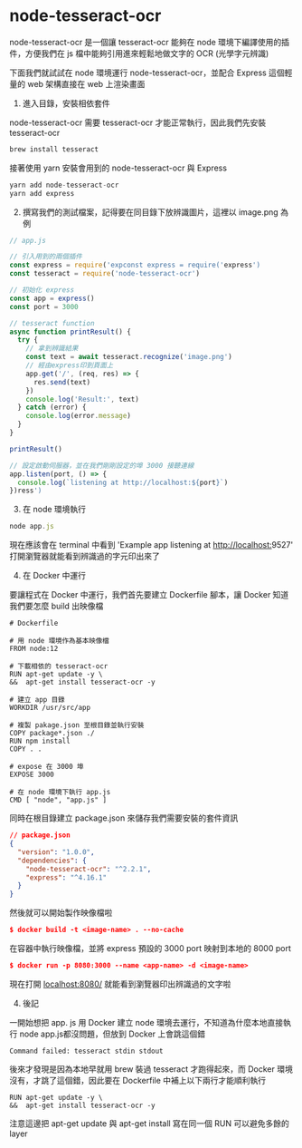 # node-tesseract-ocr

node-tesseract-ocr 是一個讓 tesseract-ocr 能夠在 node 環境下編譯使用的插件，方便我們在 js 檔中能夠引用進來輕鬆地做文字的 OCR (光學字元辨識)

下面我們就試試在 node 環境運行 node-tesseract-ocr，並配合 Express 這個輕量的 web 架構直接在 web 上渲染畫面

1. 進入目錄，安裝相依套件

node-tesseract-ocr 需要 tesseract-ocr 才能正常執行，因此我們先安裝 tesseract-ocr

```jsx
brew install tesseract
```

接著使用 yarn 安裝會用到的 node-tesseract-ocr 與 Express

```jsx
yarn add node-tesseract-ocr
yarn add express
```

2.  撰寫我們的測試檔案，記得要在同目錄下放辨識圖片，這裡以 image.png 為例

```jsx
// app.js

// 引入用到的兩個插件
const express = require('expconst express = require('express')
const tesseract = require('node-tesseract-ocr')

// 初始化 express
const app = express()
const port = 3000

// tesseract function
async function printResult() {
  try {
    // 拿到辨識結果
    const text = await tesseract.recognize('image.png')
    // 經由express印到頁面上
    app.get('/', (req, res) => {
      res.send(text)
    })
    console.log('Result:', text)
  } catch (error) {
    console.log(error.message)
  }
}

printResult()

// 設定啟動伺服器，並在我們剛剛設定的埠 3000 接聽連線
app.listen(port, () => {
  console.log(`listening at http://localhost:${port}`)
})ress')
```

3. 在 node 環境執行

```jsx
node app.js
```

現在應該會在 terminal 中看到 'Example app listening at [http://localhost:](http://localhost:3000/)9527'
打開瀏覽器就能看到辨識過的字元印出來了

4. 在 Docker 中運行

要讓程式在 Docker 中運行，我們首先要建立 Dockerfile 腳本，讓 Docker 知道我們要怎麼 build 出映像檔

```docker
# Dockerfile

# 用 node 環境作為基本映像檔
FROM node:12

# 下載相依的 tesseract-ocr
RUN apt-get update -y \
&&  apt-get install tesseract-ocr -y

# 建立 app 目錄
WORKDIR /usr/src/app

# 複製 pakage.json 至根目錄並執行安裝
COPY package*.json ./
RUN npm install
COPY . .

# expose 在 3000 埠
EXPOSE 3000

# 在 node 環境下執行 app.js
CMD [ "node", "app.js" ]
```

同時在根目錄建立 package.json 來儲存我們需要安裝的套件資訊

```json
// package.json
{
  "version": "1.0.0",
  "dependencies": {
    "node-tesseract-ocr": "^2.2.1",
    "express": "^4.16.1"
  }
}
```

然後就可以開始製作映像檔啦

```json
$ docker build -t <image-name> . --no-cache
```

在容器中執行映像檔，並將 express 預設的 3000 port 映射到本地的 8000 port

```json
$ docker run -p 8080:3000 --name <app-name> -d <image-name>
```

現在打開 [localhost:8080/](http://localhost:8080/) 就能看到瀏覽器印出辨識過的文字啦

4. 後記

一開始想把 app. js 用 Docker 建立 node 環境去運行，不知道為什麼本地直接執行 node app.js都沒問題，但放到 Docker 上會跳這個錯

`Command failed: tesseract stdin stdout`

後來才發現是因為本地早就用 brew 裝過 tesseract 才跑得起來，而 Docker 環境沒有，才跳了這個錯，因此要在 Dockerfile 中補上以下兩行才能順利執行

```docker
RUN apt-get update -y \
&&  apt-get install tesseract-ocr -y
```

注意這邊把 apt-get update 與 apt-get install 寫在同一個 RUN 可以避免多餘的 layer